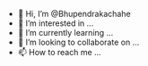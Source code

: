 - 👋 Hi, I’m @Bhupendrakachahe
- 👀 I’m interested in ...
- 🌱 I’m currently learning ...
- 💞️ I’m looking to collaborate on ...
- 📫 How to reach me ...

<!---
Bhupendrakachahe/Bhupendrakachahe is a ✨ special ✨ repository because its `README.md` (this file) appears on your GitHub profile.
You can click the Preview link to take a look at your changes.
--->
